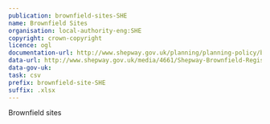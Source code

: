 ```yaml
---
publication: brownfield-sites-SHE
name: Brownfield Sites
organisation: local-authority-eng:SHE
copyright: crown-copyright
licence: ogl
documentation-url: http://www.shepway.gov.uk/planning/planning-policy/brownfield-register
data-url: http://www.shepway.gov.uk/media/4661/Shepway-Brownfield-Register/Files/Brownfield_land_register_Nov_2017_v2.xlsx
data-gov-uk: 
task: csv
prefix: brownfield-site-SHE
suffix: .xlsx
---
```


Brownfield sites

